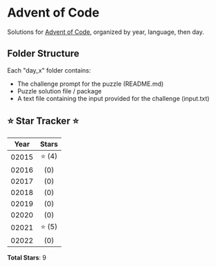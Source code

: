# Advent of Code

Solutions for [Advent of Code](https://adventofcode.com), organized by year, language, then day.  

## Folder Structure

Each "day_x" folder contains:

- The challenge prompt for the puzzle (README.md)
- Puzzle solution file / package
- A text file containing the input provided for the challenge (input.txt)

## ⭐ Star Tracker ⭐

| Year  | Stars  |
|:-----:|:------:|
| 02015 | ⭐ (4) |
| 02016 | (0)    |
| 02017 | (0)    |
| 02018 | (0)    |
| 02019 | (0)    |
| 02020 | (0)    |
| 02021 | ⭐ (5) |
| 02022 | (0)    |

**Total Stars**: 9
